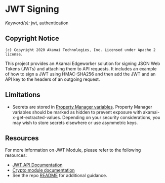 # JWT Signing

_Keyword(s):_ jwt, authentication<br>

## Copyright Notice

    (c) Copyright 2020 Akamai Technologies, Inc. Licensed under Apache 2 license.

This project provides an Akamai Edgeworker solution for signing JSON Web Tokens (JWTs) and attaching them to API requests. It includes an example of how to sign a JWT using HMAC-SHA256 and then add the JWT and an API key to the headers of an outgoing request.

## Limitations

-   Secrets are stored in [Property Manager variables](https://techdocs.akamai.com/property-mgr/docs/user-defined-vars). Property Manager variables should be marked as hidden to prevent exposure with akamai-x-get-extracted-values. Depending on your security considerations, you may wish to store secrets elsewhere or use asymmetric keys.

## Resources

For more information on JWT Module, please refer to the following resources:

-   [JWT API Documentation](https://techdocs.akamai.com/edgeworkers/docs/jwt)
-   [Crypto module documentation](https://techdocs.akamai.com/edgeworkers/docs/crypto)
-   See the repo [README](https://github.com/akamai/edgeworkers-examples#Resources) for additional guidance.
